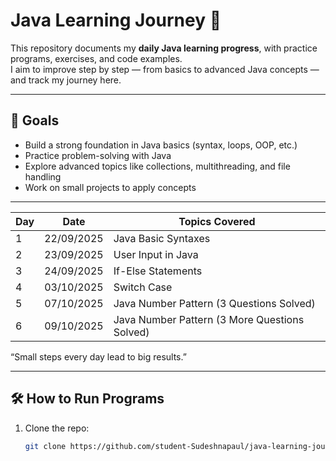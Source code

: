 # Java Learning Journey 🚀

This repository documents my **daily Java learning progress**, with practice programs, exercises, and code examples.  
I aim to improve step by step — from basics to advanced Java concepts — and track my journey here.  

---

## 🎯 Goals
- Build a strong foundation in Java basics (syntax, loops, OOP, etc.)
- Practice problem-solving with Java
- Explore advanced topics like collections, multithreading, and file handling
- Work on small projects to apply concepts

---

| Day | Date       | Topics Covered                                |
| --- | ---------- | --------------------------------------------- |
| 1   | 22/09/2025 | Java Basic Syntaxes                           |
| 2   | 23/09/2025 | User Input in Java                            |
| 3   | 24/09/2025 | If-Else Statements                            |
| 4   | 03/10/2025 | Switch Case                                   |
| 5   | 07/10/2025 | Java Number Pattern (3 Questions Solved)      |
| 6   | 09/10/2025 | Java Number Pattern (3 More Questions Solved) |



“Small steps every day lead to big results.”

---

## 🛠️ How to Run Programs
1. Clone the repo:
   ```bash
   git clone https://github.com/student-Sudeshnapaul/java-learning-journey.git

